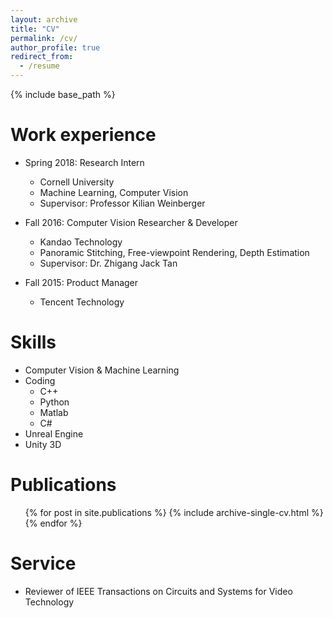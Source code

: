 ```yaml
---
layout: archive
title: "CV"
permalink: /cv/
author_profile: true
redirect_from:
  - /resume
---
```


{% include base_path %}


Work experience
======
* Spring 2018: Research Intern
  * Cornell University
  * Machine Learning, Computer Vision
  * Supervisor: Professor Kilian Weinberger

* Fall 2016: Computer Vision Researcher & Developer
  * Kandao Technology
  * Panoramic Stitching, Free-viewpoint Rendering, Depth Estimation
  * Supervisor: Dr. Zhigang Jack Tan
  
* Fall 2015: Product Manager
  * Tencent Technology
  
Skills
======
* Computer Vision & Machine Learning
* Coding
  * C++
  * Python
  * Matlab
  * C#
* Unreal Engine
* Unity 3D

Publications
======
  <ul>{% for post in site.publications %}
    {% include archive-single-cv.html %}
  {% endfor %}</ul>
  
Service
======
* Reviewer of IEEE Transactions on Circuits and Systems for Video Technology
